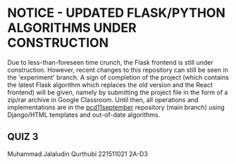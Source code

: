# NOTICE - UPDATED FLASK/PYTHON ALGORITHMS UNDER CONSTRUCTION

Due to less-than-foreseen time crunch, the Flask frontend is still under construction. However, recent changes to this repository can still be seen in the 'experiment' branch. A sign of completion of the project (which contains the latest Flask algorithm which replaces the old version and the React frontend) will be given, namely by submitting the project file in the form of a zip/rar archive in Google Classroom. Until then, all operations and implementations are in the [pcd11september](https://github.com/thisisjackii/pcd11september) repository (main branch) using Django/HTML templates and out-of-date algorithms.

## QUIZ 3

Muhammad Jalaludin Qurthubi
221511021
2A-D3
